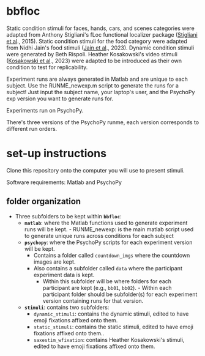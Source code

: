 # bbfloc

Static condition stimuli for faces, hands, cars, and scenes categories were adapted from Anthony Stigliani's fLoc functional localizer package ([Stigliani et al](http://vpnl.stanford.edu/papers/StiglianiJNS2015.pdf)., 2015).
Static condition stimuli for the food category were adapted from Nidhi Jain's food stimuli ([Jain et al](https://www.nature.com/articles/s42003-023-04546-2)., 2023). 
Dynamic condition stimuli were generated by Beth Rispoli.
Heather Kosakowski's video stimuli ([Kosakowski et al](https://doi.org/10.17605/OSF.IO/JNX5A)., 2023) were adapted to be introduced as their own condition to test for replicability. 

Experiment runs are always generated in Matlab and are unique to each subject. 
    Use the RUNME_newexp.m script to generate the runs for a subject! Just input the subject name, your laptop's user, and the PsychoPy exp version you want to generate runs for.

Experiments run on PsychoPy.

There's three versions of the PsychoPy runme, each version corresponds to different run orders. 

# set-up instructions 

Clone this repository onto the computer you will use to present stimuli.

Software requirements: Matlab and PsychoPy 

## folder organization

- Three subfolders to be kept within **`bbfloc`**:
    - **`matlab`**: where the Matlab functions used to generate experiment runs will be kept.
          - RUNME_newexp: is the main matlab script used to generate unique runs across conditions for each subject 
    - **`psychopy`**: where the PsychoPy scripts for each experiment version will be kept.
        - Contains a folder called `countdown_imgs` where the countdown images are kept.
        - Also contains a subfolder called `data` where the participant experiment data is kept.
            - Within this subfolder will be where folders for each participant are kept (e.g., `bb01`, `bb02`).
                  - Within each participant folder should be subfolder(s) for each experiment version containing runs for that version.
    - **`stimuli`**: contains two subfolders:
        - `dynamic_stimuli`: contains the dynamic stimuli, edited to have emoji fixations affixed onto them.
        - `static_stimuli`: contains the static stimuli, edited to have emoji fixations affixed onto them..
        - `saxestim_wfixation`: contains Heather Kosakowski's stimuli, edited to have emoji fixations affixed onto them. 
